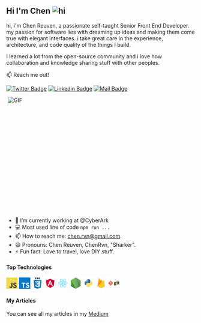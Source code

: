 ## Hi I'm Chen <img src="https://user-images.githubusercontent.com/1303154/88677602-1635ba80-d120-11ea-84d8-d263ba5fc3c0.gif" width="28px" height="28px" alt="hi">

hi, i'm Chen Reuven, a passionate self-taught Senior Front End Developer. my passion for software lies with dreaming up ideas and making them come true with elegant interfaces. i take great care in the experience, architecture, and code quality of the things I build.

I learned a lot from the open-source community and i love how collaboration and knowledge sharing stuff with other peoples.

:mailbox: Reach me out!

[![Twitter Badge](https://img.shields.io/badge/-@ChenReuven-1ca0f1?style=flat&labelColor=1ca0f1&logo=twitter&logoColor=white&link=https://twitter.com/ChenRvn)](https://twitter.com/ChenRvn) 
[![Linkedin Badge](https://img.shields.io/badge/-ChenReuven-0e76a8?style=flat&labelColor=0e76a8&logo=linkedin&logoColor=white)](https://www.linkedin.com/in/chen-reuven-7535aa28/) 
[![Mail Badge](https://img.shields.io/badge/-ChenReuven-c0392b?style=flat&labelColor=c0392b&logo=gmail&logoColor=white)](mailto:chen.rvn@gmail.com)

<img align="right" alt="GIF" src="https://github.com/abhisheknaiidu/abhisheknaiidu/blob/master/code.gif?raw=true" width="500" height="320" />

- 🔭 I’m currently working at @CyberArk
- :computer: Most used line of code `npm run ...`
- 📫 How to reach me: chen.rvn@gmail.com.
- 😄 Pronouns: Chen Reuven, ChenRvn, "Sharker".
- ⚡ Fun fact: Love to travel, love DIY stuff.

#### Top Technologies
<code><img height="30" src="https://raw.githubusercontent.com/github/explore/80688e429a7d4ef2fca1e82350fe8e3517d3494d/topics/javascript/javascript.png"></code>
<code><img height="30" src="https://raw.githubusercontent.com/github/explore/80688e429a7d4ef2fca1e82350fe8e3517d3494d/topics/typescript/typescript.png"></code>
<code><img height="30" src="https://raw.githubusercontent.com/github/explore/80688e429a7d4ef2fca1e82350fe8e3517d3494d/topics/css/css.png"></code>
<code><img height="30" src="https://raw.githubusercontent.com/github/explore/80688e429a7d4ef2fca1e82350fe8e3517d3494d/topics/angular/angular.png"></code>
<code><img height="30" src="https://raw.githubusercontent.com/github/explore/80688e429a7d4ef2fca1e82350fe8e3517d3494d/topics/react/react.png"></code>
<code><img height="30" src="https://raw.githubusercontent.com/github/explore/80688e429a7d4ef2fca1e82350fe8e3517d3494d/topics/nodejs/nodejs.png"></code>
<code><img height="30" src="https://raw.githubusercontent.com/github/explore/80688e429a7d4ef2fca1e82350fe8e3517d3494d/topics/python/python.png"></code>
<code><img height="30" src="https://raw.githubusercontent.com/github/explore/80688e429a7d4ef2fca1e82350fe8e3517d3494d/topics/firebase/firebase.png"></code>
<code><img height="30" src="https://raw.githubusercontent.com/github/explore/80688e429a7d4ef2fca1e82350fe8e3517d3494d/topics/git/git.png"></code>

#### My Articles
You can see all my articles in my <a href="https://medium.com/@chen.reuven" target="_blank">Medium</a>
